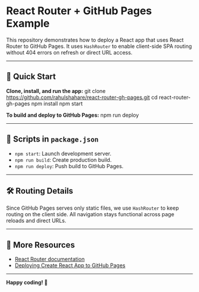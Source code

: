 # React Router + GitHub Pages Example

This repository demonstrates how to deploy a React app that uses React Router to GitHub Pages. It uses `HashRouter` to enable client-side SPA routing without 404 errors on refresh or direct URL access.

---

## 🚀 Quick Start

**Clone, install, and run the app:**
git clone https://github.com/rahulshahare/react-router-gh-pages.git
cd react-router-gh-pages
npm install
npm start


**To build and deploy to GitHub Pages:**
npm run deploy




---

## 📝 Scripts in `package.json`

- `npm start`: Launch development server.
- `npm run build`: Create production build.
- `npm run deploy`: Push build to GitHub Pages.

---

## 🛠️ Routing Details

Since GitHub Pages serves only static files, we use `HashRouter` to keep routing on the client side. All navigation stays functional across page reloads and direct URLs.

---

## 📖 More Resources

- [React Router documentation](https://reactrouter.com/)
- [Deploying Create React App to GitHub Pages](https://create-react-app.dev/docs/deployment/#github-pages)

---

**Happy coding! 🚀**
